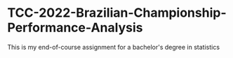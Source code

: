 # TCC-2022-Brazilian-Championship-Performance-Analysis
This is my end-of-course assignment for a bachelor's degree in statistics
